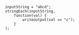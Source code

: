 ```luceescript+trycf
	inputString = "abcd";
	stringEach(inputString,
		function(val) {
			writeoutput(val == "c");
		}
	);
```